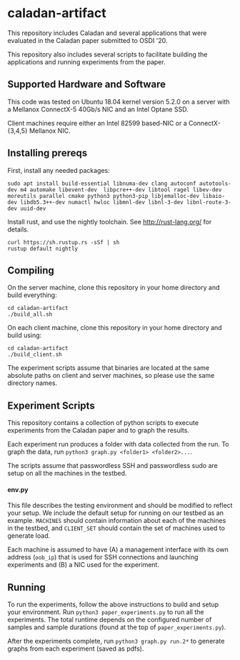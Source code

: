 # caladan-artifact

This repository includes Caladan and several applications that were evaluated in the Caladan paper submitted to OSDI '20.

This repository also includes several scripts to facilitate building the applications and running experiments from the paper.

## Supported Hardware and Software

This code was tested on Ubuntu 18.04 kernel version 5.2.0 on a server with a Mellanox ConnectX-5 40Gb/s NIC and an Intel Optane SSD.

Client machines require either an Intel 82599 based-NIC or a ConnectX-{3,4,5} Mellanox NIC.

## Installing prereqs
First, install any needed packages:
```
sudo apt install build-essential libnuma-dev clang autoconf autotools-dev m4 automake libevent-dev  libpcre++-dev libtool ragel libev-dev moreutils parallel cmake python3 python3-pip libjemalloc-dev libaio-dev libdb5.3++-dev numactl hwloc libmnl-dev libnl-3-dev libnl-route-3-dev uuid-dev
```

Install rust, and use the nightly toolchain. See http://rust-lang.org/ for details.
```
curl https://sh.rustup.rs -sSf | sh
rustup default nightly
```

## Compiling

On the server machine, clone this repository in your home directory and build
everything:
```
cd caladan-artifact
./build_all.sh
```

On each client machine, clone this repository in your home directory and build
using:
```
cd caladan-artifact
./build_client.sh
```

The experiment scripts assume that binaries are located at the same absolute
paths on client and server machines, so please use the same directory names.


## Experiment Scripts
This repository contains a collection of python scripts to execute experiments
from the Caladan paper and to graph the results. 

Each experiment run produces a folder with data collected from the run. To graph
the data, run `python3 graph.py <folder1> <folder2>...`.

The scripts assume that passwordless SSH and passwordless sudo are setup on all the machines in the testbed. 

#### env.py
This file describes the testing environment and should be modified to reflect your setup. We include the default setup for running on our testbed as an example. `MACHINES` should contain information about each of the machines in the testbed, and `CLIENT_SET` should contain the set of machines used to generate load.

Each machine is assumed to have (A) a management interface with its own address (`oob_ip`) that is used for SSH connections and launching experiments and (B) a NIC used for the experiment.


## Running

To run the experiments, follow the above instructions to build and setup your environment. Run `python3 paper_experiments.py` to run all the experiments. The total runtime depends on the configured number of samples and sample durations (found at the top of `paper_experiments.py`).

After the experiments complete, run `python3 graph.py run.2*` to generate graphs from each experiment (saved as pdfs).

